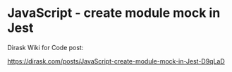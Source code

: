 # JavaScript - create module mock in Jest


Dirask Wiki for Code post:

https://dirask.com/posts/JavaScript-create-module-mock-in-Jest-D9qLaD
